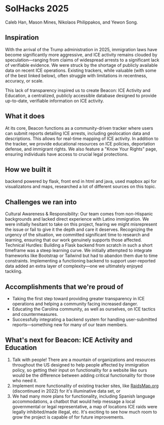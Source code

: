 # SolHacks 2025

Caleb Han, Mason Mines, Nikolaos Philippakos, and Yewon Song.

## Inspiration
With the arrival of the Trump administration in 2025, immigration laws have become significantly more aggressive, and ICE activity remains clouded by speculation—ranging from claims of widespread arrests to a significant lack of verifiable evidence. We were struck by the shortage of publicly available data on recent ICE operations. Existing trackers, while valuable (with some of the best linked below), often struggle with limitations in recentness, accuracy, or scale. 

This lack of transparency inspired us to create Beacon: ICE Activity and Education, a centralized, publicly accessible database designed to provide up-to-date, verifiable information on ICE activity.


## What it does
At its core, Beacon functions as a community-driven tracker where users can submit reports detailing ICE arrests, including geolocation data and descriptions. This allows for real-time mapping of ICE activity. In addition to the tracker, we provide educational resources on ICE policies, deportation defense, and immigrant rights. We also feature a "Know Your Rights" page, ensuring individuals have access to crucial legal protections.
## How we built it
backend powered by flask, front end in html and java, used mapbox api for visualizatons and maps, researched a lot of different sources on this topic. 
## Challenges we ran into
Cultural Awareness & Responsibility: Our team comes from non-Hispanic backgrounds and lacked direct experience with Latino immigration. We were initially hesitant to take on this project, fearing we might misrepresent the issue or fail to give it the depth and care it deserves. Recognizing the urgency of the situation, we committed significant time to research and learning, ensuring that our work genuinely supports those affected.
Technical Hurdles: Building a Flask backend from scratch in such a short timeframe was a steep learning curve. We initially attempted to integrate frameworks like Bootstrap or Tailwind but had to abandon them due to time constraints. Implementing a functioning backend to support user-reported data added an extra layer of complexity—one we ultimately enjoyed tackling.

## Accomplishments that we're proud of
- Taking the first step toward providing greater transparency in ICE operations and helping a community facing increased danger.
- Educating the Carolina community, as well as ourselves, on ICE tactics and countermeasures.
- Successfully integrating a backend system for handling user-submitted reports—something new for many of our team members.

## What's next for Beacon: ICE Activity and Education

1) Talk with people! There are a mountain of organizations and resources throughout the US designed to help people affected by immigration policy, so getting their input on functionality for a website like ours would be the difference between adding critical functionality for those who need it. 
2) Implement more functionality of existing tracker sites, like [RaidsMap.org](https://raidsmap.immdefense.org/) (discontinued in 2022) for it's illuminative data set, or 
3) We had many more plans for functionality, including Spanish language accommodations, a chatbot that would help message a local governmental or legal representative, a map of locations ICE raids were legally inhibited/made illegal, etc. It's exciting to see how much room to grow the project is capable of for future improvements.
